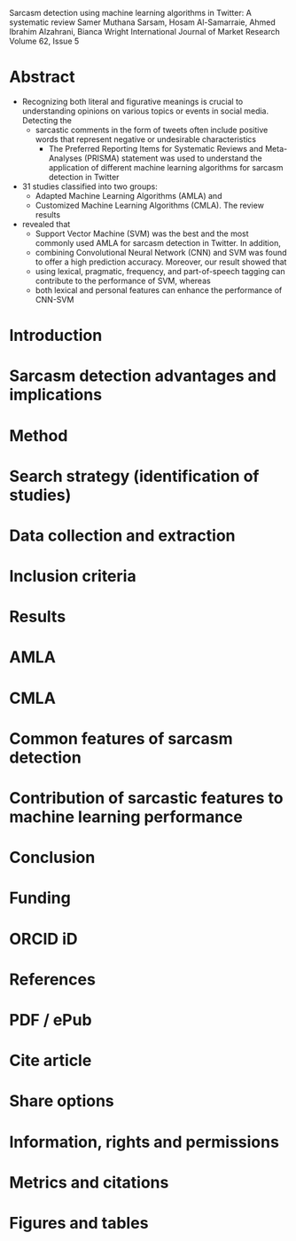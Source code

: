 Sarcasm detection using machine learning algorithms in Twitter: A systematic review
Samer Muthana Sarsam, Hosam Al-Samarraie, Ahmed Ibrahim Alzahrani, Bianca Wright
International Journal of Market Research Volume 62, Issue 5

# Abstract

* Recognizing both literal and figurative meanings is crucial to understanding
  opinions on various topics or events in social media. Detecting the
  * sarcastic comments in the form of tweets often include positive words that
    represent negative or undesirable characteristics
    * The Preferred Reporting Items for Systematic Reviews and Meta-Analyses
      (PRISMA) statement was used to understand the application of different
      machine learning algorithms for sarcasm detection in Twitter
* 31 studies classified into two groups:
  * Adapted Machine Learning Algorithms (AMLA) and
  * Customized Machine Learning Algorithms (CMLA).  The review results
* revealed that
  * Support Vector Machine (SVM) was the best and the most commonly used AMLA
    for sarcasm detection in Twitter. In addition,
  * combining Convolutional Neural Network (CNN) and SVM was found to offer a
    high prediction accuracy.  Moreover, our result showed that
  * using lexical, pragmatic, frequency, and part-of-speech tagging can
    contribute to the performance of SVM, whereas
  * both lexical and personal features can enhance the performance of CNN-SVM

# Introduction
# Sarcasm detection advantages and implications
# Method
# Search strategy (identification of studies)
# Data collection and extraction
# Inclusion criteria
# Results
# AMLA
# CMLA
# Common features of sarcasm detection
# Contribution of sarcastic features to machine learning performance
# Conclusion
# Funding
# ORCID iD
# References
# PDF / ePub
# Cite article
# Share options
# Information, rights and permissions
# Metrics and citations
# Figures and tables
